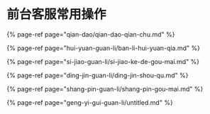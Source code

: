 # 前台客服常用操作

{% page-ref page="qian-dao/qian-dao-qian-chu.md" %}

{% page-ref page="hui-yuan-guan-li/ban-li-hui-yuan-qia.md" %}

{% page-ref page="si-jiao-guan-li/si-jiao-ke-de-gou-mai.md" %}

{% page-ref page="ding-jin-guan-li/ding-jin-shou-qu.md" %}

{% page-ref page="shang-pin-guan-li/shang-pin-gou-mai.md" %}

{% page-ref page="geng-yi-gui-guan-li/untitled.md" %}

